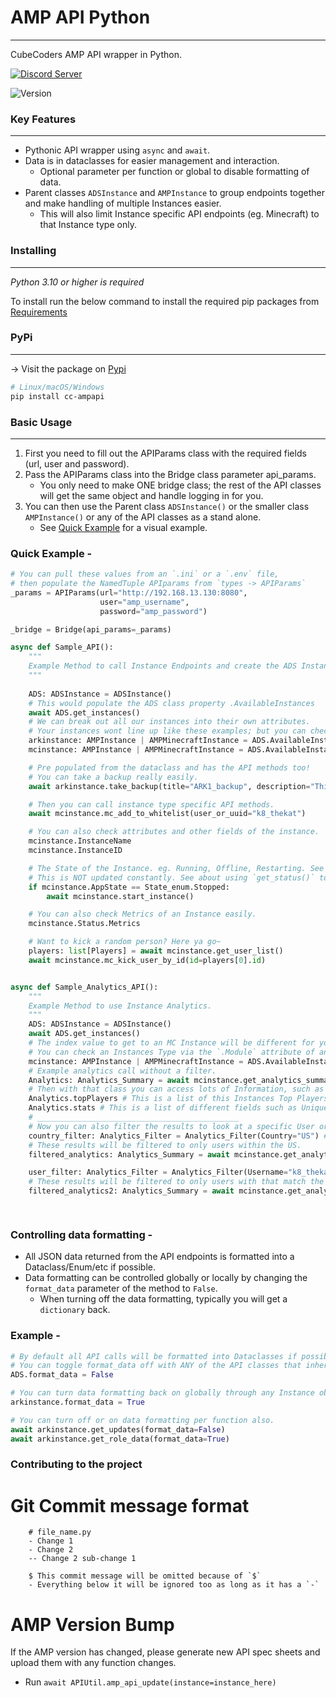 # AMP API Python
___
CubeCoders AMP API wrapper in Python. 


<div align="left">
    <a href="https://discord.gg/BtNyU8DFtt"><img src='https://img.shields.io/discord/705500489248145459?color=blue&label=Discord&logo=Discord%20Server&logoColor=green' alt='Discord Server'></a>
</div>

<!-- ![Number of GitHub stars](https://img.shields.io/github/stars/d60/twikit) -->
![Version](https://img.shields.io/pypi/v/cubecoders-amp-api-wrapper?label=PyPI)


### Key Features
___

- Pythonic API wrapper using `async` and `await`.
- Data is in dataclasses for easier management and interaction.
    - Optional parameter per function or global to disable formatting of data.
- Parent classes `ADSInstance` and `AMPInstance` to group endpoints together and make handling of multiple Instances easier.
    - This will also limit Instance specific API endpoints (eg. Minecraft) to that Instance type only.

### Installing
___

*Python 3.10 or higher is required*

To install run the below command to install the required pip packages from [Requirements](./requirements.txt)

### PyPi 
___
-> Visit the package on [Pypi](https://pypi.org/project/cc-ampapi/)

```bash
# Linux/macOS/Windows
pip install cc-ampapi

```

### Basic Usage
___
1. First you need to fill out the APIParams class with the required fields (url, user and password).
2. Pass the APIParams class into the Bridge class parameter api_params.
    - You only need to make ONE bridge class; the rest of the API classes will get the same object and handle logging in for you.
3. You can then use the Parent class `ADSInstance()` or the smaller class `AMPInstance()` or any of the API classes as a stand alone.
    - See [Quick Example](./README.md#quick-example--) for a visual example.

### Quick Example -

```py
# You can pull these values from an `.ini` or a `.env` file,
# then populate the NamedTuple APIparams from `types -> APIParams`
_params = APIParams(url="http://192.168.13.130:8080",
                    user="amp_username",
                    password="amp_password")

_bridge = Bridge(api_params=_params)

async def Sample_API():
    """
    Example Method to call Instance Endpoints and create the ADS Instance class.
    """
    
    ADS: ADSInstance = ADSInstance()
    # This would populate the ADS class property .AvailableInstances
    await ADS.get_instances()
    # We can break out all our instances into their own attributes.
    # Your instances wont line up like these examples; but you can check the InstanceName and Module to figure out the order of your Instances.
    arkinstance: AMPInstance | AMPMinecraftInstance = ADS.AvailableInstances[1]
    mcinstance: AMPInstance | AMPMinecraftInstance = ADS.AvailableInstances[2]

    # Pre populated from the dataclass and has the API methods too!
    # You can take a backup really easily.
    await arkinstance.take_backup(title="ARK1_backup", description="This is an ARK backup", sticky=True)

    # Then you can call instance type specific API methods.
    await mcinstance.mc_add_to_whitelist(user_or_uuid="k8_thekat")

    # You can also check attributes and other fields of the instance.
    mcinstance.InstanceName
    mcinstance.InstanceID

    # The State of the Instance. eg. Running, Offline, Restarting. See `types.py -> State_enum
    # This is NOT updated constantly. See about using `get_status()` to keep it current.
    if mcinstance.AppState == State_enum.Stopped:
        await mcinstance.start_instance()

    # You can also check Metrics of an Instance easily.
    mcinstance.Status.Metrics

    # Want to kick a random person? Here ya go~
    players: list[Players] = await mcinstance.get_user_list()
    await mcinstance.mc_kick_user_by_id(id=players[0].id)


async def Sample_Analytics_API():
    """
    Example Method to use Instance Analytics.
    """
    ADS: ADSInstance = ADSInstance()
    await ADS.get_instances()
    # The index value to get to an MC Instance will be different for you; this is just an example.
    # You can check an Instances Type via the `.Module` attribute of any ADS/Instance class.
    mcinstance: AMPInstance | AMPMinecraftInstance = ADS.AvailableInstances[2]
    # Example analytics call without a filter.
    Analytics: Analytics_Summary = await mcinstance.get_analytics_summary()
    # Then with that class you can access lots of Information, such as Top Players, Stats and SessionTime.
    Analytics.topPlayers # This is a list of this Instances Top Players.
    Analytics.stats # This is a list of different fields such as Unique Users, New Users, etc..
    # _____________________________________________
    # Now you can also filter the results to look at a specific User or Country. Simply define the `Analytics_Filter` class and pass it into the method call.
    country_filter: Analytics_Filter = Analytics_Filter(Country="US") # The Country parameter supports `ISO 3166-1 Alpha-2 format` only.
    # These results will be filtered to only users within the US.
    filtered_analytics: Analytics_Summary = await mcinstance.get_analytics_summary(filters=country_filter)

    user_filter: Analytics_Filter = Analytics_Filter(Username="k8_thekat") # The IGN/Username of the user connected to the Server.
    # These results will be filtered to only users with that match the parameter Username. (eg. k8_thekat).
    filtered_analytics2: Analytics_Summary = await mcinstance.get_analytics_summary(filters=user_filter)

    
```


### Controlling data formatting -
- All JSON data returned from the API endpoints is formatted into a Dataclass/Enum/etc if possible.
- Data formatting can be controlled globally or locally by changing the `format_data` parameter of the method to `False`.
    - When turning off the data formatting, typically you will get a `dictionary` back.

### Example -
```py
# By default all API calls will be formatted into Dataclasses if possible.
# You can toggle format_data off with ANY of the API classes that inherit Base().
ADS.format_data = False

# You can turn data formatting back on globally through any Instance object.
arkinstance.format_data = True

# You can turn off or on data formatting per function also.
await arkinstance.get_updates(format_data=False)
await arkinstance.get_role_data(format_data=True)

```


### Contributing to the project

# Git Commit message format

```
    # file_name.py 
    - Change 1
    - Change 2
    -- Change 2 sub-change 1

    $ This commit message will be omitted because of `$`
    - Everything below it will be ignored too as long as it has a `-`
```

# AMP Version Bump
If the AMP version has changed, please generate new API spec sheets and upload them with any function changes.
- Run `await APIUtil.amp_api_update(instance=instance_here)`

